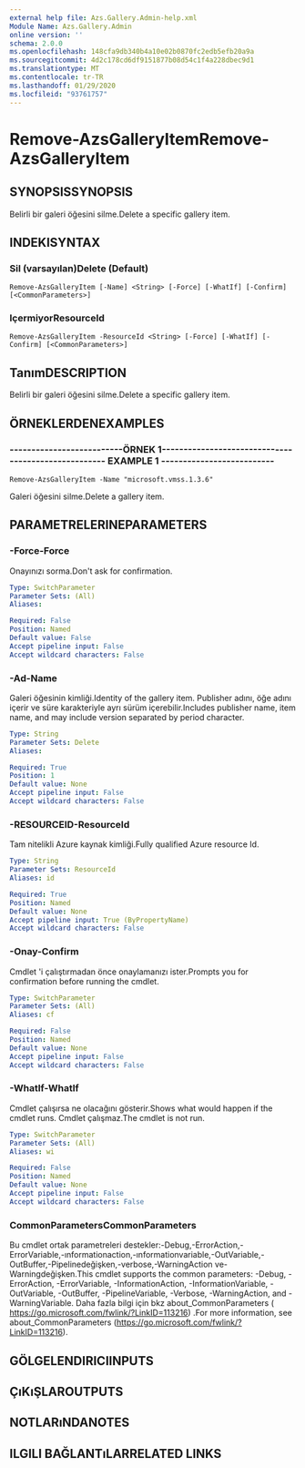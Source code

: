 ```yaml
---
external help file: Azs.Gallery.Admin-help.xml
Module Name: Azs.Gallery.Admin
online version: ''
schema: 2.0.0
ms.openlocfilehash: 148cfa9db340b4a10e02b0870fc2edb5efb20a9a
ms.sourcegitcommit: 4d2c178cd6df9151877b08d54c1f4a228dbec9d1
ms.translationtype: MT
ms.contentlocale: tr-TR
ms.lasthandoff: 01/29/2020
ms.locfileid: "93761757"
---
```

# <span data-ttu-id="4fdb6-101">Remove-AzsGalleryItem</span><span class="sxs-lookup"><span data-stu-id="4fdb6-101">Remove-AzsGalleryItem</span></span>

## <span data-ttu-id="4fdb6-102">SYNOPSIS</span><span class="sxs-lookup"><span data-stu-id="4fdb6-102">SYNOPSIS</span></span>
<span data-ttu-id="4fdb6-103">Belirli bir galeri öğesini silme.</span><span class="sxs-lookup"><span data-stu-id="4fdb6-103">Delete a specific gallery item.</span></span>

## <span data-ttu-id="4fdb6-104">INDEKI</span><span class="sxs-lookup"><span data-stu-id="4fdb6-104">SYNTAX</span></span>

### <span data-ttu-id="4fdb6-105">Sil (varsayılan)</span><span class="sxs-lookup"><span data-stu-id="4fdb6-105">Delete (Default)</span></span>
```
Remove-AzsGalleryItem [-Name] <String> [-Force] [-WhatIf] [-Confirm] [<CommonParameters>]
```

### <span data-ttu-id="4fdb6-106">Içermiyor</span><span class="sxs-lookup"><span data-stu-id="4fdb6-106">ResourceId</span></span>
```
Remove-AzsGalleryItem -ResourceId <String> [-Force] [-WhatIf] [-Confirm] [<CommonParameters>]
```

## <span data-ttu-id="4fdb6-107">Tanım</span><span class="sxs-lookup"><span data-stu-id="4fdb6-107">DESCRIPTION</span></span>
<span data-ttu-id="4fdb6-108">Belirli bir galeri öğesini silme.</span><span class="sxs-lookup"><span data-stu-id="4fdb6-108">Delete a specific gallery item.</span></span>

## <span data-ttu-id="4fdb6-109">ÖRNEKLERDEN</span><span class="sxs-lookup"><span data-stu-id="4fdb6-109">EXAMPLES</span></span>

### <span data-ttu-id="4fdb6-110">--------------------------ÖRNEK 1--------------------------</span><span class="sxs-lookup"><span data-stu-id="4fdb6-110">-------------------------- EXAMPLE 1 --------------------------</span></span>
```
Remove-AzsGalleryItem -Name "microsoft.vmss.1.3.6"
```

<span data-ttu-id="4fdb6-111">Galeri öğesini silme.</span><span class="sxs-lookup"><span data-stu-id="4fdb6-111">Delete a gallery item.</span></span>

## <span data-ttu-id="4fdb6-112">PARAMETRELERINE</span><span class="sxs-lookup"><span data-stu-id="4fdb6-112">PARAMETERS</span></span>

### <span data-ttu-id="4fdb6-113">-Force</span><span class="sxs-lookup"><span data-stu-id="4fdb6-113">-Force</span></span>
<span data-ttu-id="4fdb6-114">Onayınızı sorma.</span><span class="sxs-lookup"><span data-stu-id="4fdb6-114">Don't ask for confirmation.</span></span>

```yaml
Type: SwitchParameter
Parameter Sets: (All)
Aliases: 

Required: False
Position: Named
Default value: False
Accept pipeline input: False
Accept wildcard characters: False
```

### <span data-ttu-id="4fdb6-115">-Ad</span><span class="sxs-lookup"><span data-stu-id="4fdb6-115">-Name</span></span>
<span data-ttu-id="4fdb6-116">Galeri öğesinin kimliği.</span><span class="sxs-lookup"><span data-stu-id="4fdb6-116">Identity of the gallery item.</span></span>
<span data-ttu-id="4fdb6-117">Publisher adını, öğe adını içerir ve süre karakteriyle ayrı sürüm içerebilir.</span><span class="sxs-lookup"><span data-stu-id="4fdb6-117">Includes publisher name, item name, and may include version separated by period character.</span></span>

```yaml
Type: String
Parameter Sets: Delete
Aliases: 

Required: True
Position: 1
Default value: None
Accept pipeline input: False
Accept wildcard characters: False
```

### <span data-ttu-id="4fdb6-118">-RESOURCEID</span><span class="sxs-lookup"><span data-stu-id="4fdb6-118">-ResourceId</span></span>
<span data-ttu-id="4fdb6-119">Tam nitelikli Azure kaynak kimliği.</span><span class="sxs-lookup"><span data-stu-id="4fdb6-119">Fully qualified Azure resource Id.</span></span>

```yaml
Type: String
Parameter Sets: ResourceId
Aliases: id

Required: True
Position: Named
Default value: None
Accept pipeline input: True (ByPropertyName)
Accept wildcard characters: False
```

### <span data-ttu-id="4fdb6-120">-Onay</span><span class="sxs-lookup"><span data-stu-id="4fdb6-120">-Confirm</span></span>
<span data-ttu-id="4fdb6-121">Cmdlet 'i çalıştırmadan önce onaylamanızı ister.</span><span class="sxs-lookup"><span data-stu-id="4fdb6-121">Prompts you for confirmation before running the cmdlet.</span></span>

```yaml
Type: SwitchParameter
Parameter Sets: (All)
Aliases: cf

Required: False
Position: Named
Default value: None
Accept pipeline input: False
Accept wildcard characters: False
```

### <span data-ttu-id="4fdb6-122">-WhatIf</span><span class="sxs-lookup"><span data-stu-id="4fdb6-122">-WhatIf</span></span>
<span data-ttu-id="4fdb6-123">Cmdlet çalışırsa ne olacağını gösterir.</span><span class="sxs-lookup"><span data-stu-id="4fdb6-123">Shows what would happen if the cmdlet runs.</span></span>
<span data-ttu-id="4fdb6-124">Cmdlet çalışmaz.</span><span class="sxs-lookup"><span data-stu-id="4fdb6-124">The cmdlet is not run.</span></span>

```yaml
Type: SwitchParameter
Parameter Sets: (All)
Aliases: wi

Required: False
Position: Named
Default value: None
Accept pipeline input: False
Accept wildcard characters: False
```

### <span data-ttu-id="4fdb6-125">CommonParameters</span><span class="sxs-lookup"><span data-stu-id="4fdb6-125">CommonParameters</span></span>
<span data-ttu-id="4fdb6-126">Bu cmdlet ortak parametreleri destekler:-Debug,-ErrorAction,-ErrorVariable,-ınformationaction,-ınformationvariable,-OutVariable,-OutBuffer,-Pipelinedeğişken,-verbose,-WarningAction ve-Warningdeğişken.</span><span class="sxs-lookup"><span data-stu-id="4fdb6-126">This cmdlet supports the common parameters: -Debug, -ErrorAction, -ErrorVariable, -InformationAction, -InformationVariable, -OutVariable, -OutBuffer, -PipelineVariable, -Verbose, -WarningAction, and -WarningVariable.</span></span> <span data-ttu-id="4fdb6-127">Daha fazla bilgi için bkz about_CommonParameters ( https://go.microsoft.com/fwlink/?LinkID=113216) .</span><span class="sxs-lookup"><span data-stu-id="4fdb6-127">For more information, see about_CommonParameters (https://go.microsoft.com/fwlink/?LinkID=113216).</span></span>

## <span data-ttu-id="4fdb6-128">GÖLGELENDIRICI</span><span class="sxs-lookup"><span data-stu-id="4fdb6-128">INPUTS</span></span>

## <span data-ttu-id="4fdb6-129">ÇıKıŞLAR</span><span class="sxs-lookup"><span data-stu-id="4fdb6-129">OUTPUTS</span></span>

## <span data-ttu-id="4fdb6-130">NOTLARıNDA</span><span class="sxs-lookup"><span data-stu-id="4fdb6-130">NOTES</span></span>

## <span data-ttu-id="4fdb6-131">ILGILI BAĞLANTıLAR</span><span class="sxs-lookup"><span data-stu-id="4fdb6-131">RELATED LINKS</span></span>

